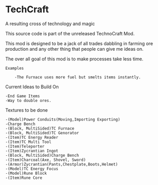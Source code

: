 TechCraft
=========

A resulting cross of technology and magic

This source code is part of the unreleased TechnoCraft Mod. 

This mod is designed to be a jack of all trades dabbling in farming ore production and any other thing that people can give me ideas on.

The over all goal of this mod is to make processes take less time.

	Examples
	
		-The Furnace uses more fuel but smelts items instantly.

Current Ideas to Build On

	-End Game Items
	-Way to double ores.

Textures to be done

	-(Model)Power Conduits(Moving,Importing Exporting)
	-Charge Bench
	-(Block, MultiSided)TC Furnace
	-(Block, MultiSided)TC Genorator
	-(Item)TC Energy Reader
	-(Item)TC Multi Tool
	-(Item)Teleporter
	-(Item)Zycrantian Ingot
	-(Block, MultiSided)Charge Bench
	-(Item)Charcoal(Axe, Shovel, Sword)
	-(Armor)Zycrantian(Pants,Chestplate,Boots,Helmet)
	-(Model)TC Energy Focus
	-(Model)Rune Block
	-(Item)Rune Core